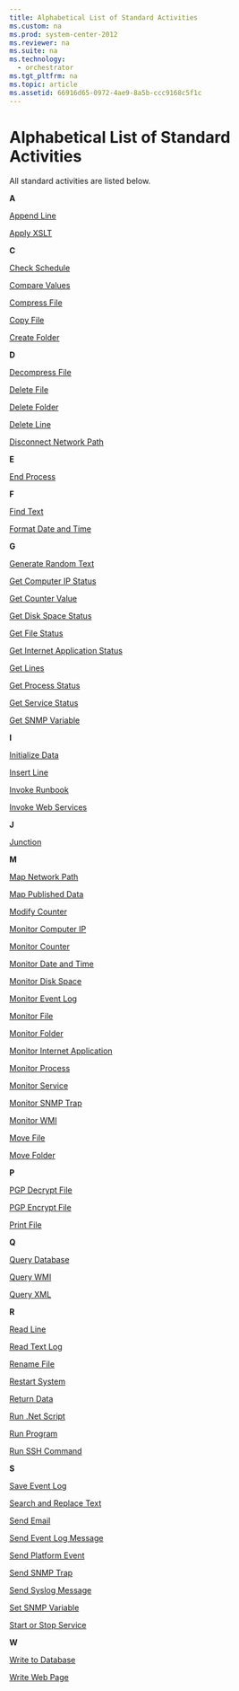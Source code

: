 ```yaml
---
title: Alphabetical List of Standard Activities
ms.custom: na
ms.prod: system-center-2012
ms.reviewer: na
ms.suite: na
ms.technology: 
  - orchestrator
ms.tgt_pltfrm: na
ms.topic: article
ms.assetid: 66916d65-0972-4ae9-8a5b-ccc9168c5f1c
---
```

# Alphabetical List of Standard Activities
All standard activities are listed below.

**A**

[Append Line](./Append-Line.md)

[Apply XSLT](./Apply-XSLT.md)

**C**

[Check Schedule](./Check-Schedule.md)

[Compare Values](./Compare-Values.md)

[Compress File](./Compress-File.md)

[Copy File](./Copy-File.md)

[Create Folder](./Create-Folder.md)

**D**

[Decompress File](./Decompress-File.md)

[Delete File](./Delete-File.md)

[Delete Folder](./Delete-Folder.md)

[Delete Line](./Delete-Line.md)

[Disconnect Network Path](./Disconnect-Network-Path.md)

**E**

[End Process](./End-Process.md)

**F**

[Find Text](./Find-Text.md)

[Format Date and Time](./Format-Date-and-Time.md)

**G**

[Generate Random Text](./Generate-Random-Text.md)

[Get Computer IP Status](./Get-Computer-IP-Status.md)

[Get Counter Value](./Get-Counter-Value.md)

[Get Disk Space Status](./Get-Disk-Space-Status.md)

[Get File Status](./Get-File-Status.md)

[Get Internet Application Status](./Get-Internet-Application-Status.md)

[Get Lines](./Get-Lines.md)

[Get Process Status](./Get-Process-Status.md)

[Get Service Status](./Get-Service-Status.md)

[Get SNMP Variable](./Get-SNMP-Variable.md)

**I**

[Initialize Data](./Initialize-Data.md)

[Insert Line](./Insert-Line.md)

[Invoke Runbook](./Invoke-Runbook.md)

[Invoke Web Services](./Invoke-Web-Services.md)

**J**

[Junction](./Junction.md)

**M**

[Map Network Path](./Map-Network-Path.md)

[Map Published Data](./Map-Published-Data.md)

[Modify Counter](./Modify-Counter.md)

[Monitor Computer IP](./Monitor-Computer-IP.md)

[Monitor Counter](./Monitor-Counter.md)

[Monitor Date and Time](./Monitor-Date-and-Time.md)

[Monitor Disk Space](./Monitor-Disk-Space.md)

[Monitor Event Log](./Monitor-Event-Log.md)

[Monitor File](./Monitor-File.md)

[Monitor Folder](./Monitor-Folder.md)

[Monitor Internet Application](./Monitor-Internet-Application.md)

[Monitor Process](./Monitor-Process.md)

[Monitor Service](./Monitor-Service.md)

[Monitor SNMP Trap](./Monitor-SNMP-Trap.md)

[Monitor WMI](./Monitor-WMI.md)

[Move File](./Move-File.md)

[Move Folder](./Move-Folder.md)

**P**

[PGP Decrypt File](./PGP-Decrypt-File.md)

[PGP Encrypt File](./PGP-Encrypt-File.md)

[Print File](./Print-File.md)

**Q**

[Query Database](./Query-Database.md)

[Query WMI](./Query-WMI.md)

[Query XML](./Query-XML.md)

**R**

[Read Line](./Read-Line.md)

[Read Text Log](./Read-Text-Log.md)

[Rename File](./Rename-File.md)

[Restart System](./Restart-System.md)

[Return Data](./Return-Data.md)

[Run .Net Script](./Run-.Net-Script.md)

[Run Program](./Run-Program.md)

[Run SSH Command](./Run-SSH-Command.md)

**S**

[Save Event Log](./Save-Event-Log.md)

[Search and Replace Text](./Search-and-Replace-Text.md)

[Send Email](./Send-Email.md)

[Send Event Log Message](./Send-Event-Log-Message.md)

[Send Platform Event](./Send-Platform-Event.md)

[Send SNMP Trap](./Send-SNMP-Trap.md)

[Send Syslog Message](./Send-Syslog-Message.md)

[Set SNMP Variable](./Set-SNMP-Variable.md)

[Start or Stop Service](./Start-or-Stop-Service.md)

**W**

[Write to Database](./Write-to-Database.md)

[Write Web Page](./Write-Web-Page.md)



